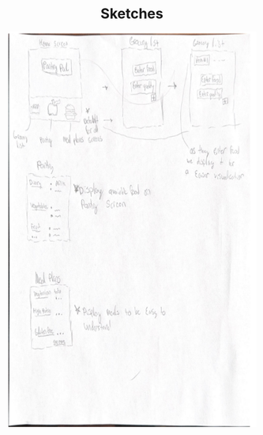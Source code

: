 <!DOCTYPE html>
<div align="center">
  <h1>Sketches</h1> 
<img src="https://github.com/ChicoState/ux-kitchen-pantry/blob/main/sketches/mock%20up.png" alt="Sketch" height="800" width="600">
</div>

